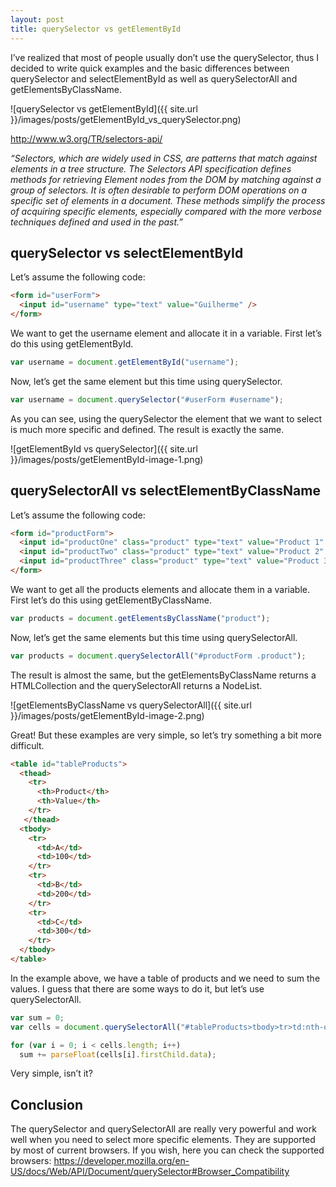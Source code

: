```yaml
---
layout: post
title: querySelector vs getElementById
---
```


I’ve realized that most of people usually don’t use the querySelector, thus I decided to write quick examples and the basic differences between querySelector and selectElementById as well as querySelectorAll and getElementsByClassName.

![querySelector vs getElementById]({{ site.url }}/images/posts/getElementById_vs_querySelector.png)

http://www.w3.org/TR/selectors-api/

*“Selectors, which are widely used in CSS, are patterns that match against elements in a tree structure. The Selectors API specification defines methods for retrieving Element nodes from the DOM by matching against a group of selectors. It is often desirable to perform DOM operations on a specific set of elements in a document. These methods simplify the process of acquiring specific elements, especially compared with the more verbose techniques defined and used in the past.”*

## querySelector vs selectElementById

Let’s assume the following code:

```html
<form id="userForm">
  <input id="username" type="text" value="Guilherme" />
</form>
```

We want to get the username element and allocate it in a variable. First let’s do this using getElementById.

```javascript
var username = document.getElementById("username");
```

Now, let’s get the same element but this time using querySelector.

```javascript
var username = document.querySelector("#userForm #username");
```

As you can see, using the querySelector the element that we want to select is much more specific and defined. The result is exactly the same.

![getElementById vs querySelector]({{ site.url }}/images/posts/getElementById-image-1.png)

## querySelectorAll vs selectElementByClassName

Let’s assume the following code:

```html
<form id="productForm">
  <input id="productOne" class="product" type="text" value="Product 1" />
  <input id="productTwo" class="product" type="text" value="Product 2" />
  <input id="productThree" class="product" type="text" value="Product 3" />
</form>
```

We want to get all the products elements and allocate them in a variable. First let’s do this using getElementByClassName.

```javascript
var products = document.getElementsByClassName("product");
```

Now, let’s get the same elements but this time using querySelectorAll.

```javascript
var products = document.querySelectorAll("#productForm .product");
```

The result is almost the same, but the getElementsByClassName returns a HTMLCollection and the querySelectorAll returns a NodeList.

![getElementsByClassName vs querySelectorAll]({{ site.url }}/images/posts/getElementById-image-2.png)

Great! But these examples are very simple, so let’s try something a bit more difficult.

```html
<table id="tableProducts">
  <thead>
    <tr>
      <th>Product</th>
      <th>Value</th>
    </tr>
   </thead>
  <tbody>
    <tr>
      <td>A</td>
      <td>100</td>
    </tr>
    <tr>
      <td>B</td>
      <td>200</td>
    </tr>
    <tr>
      <td>C</td>
      <td>300</td>
    </tr>
  </tbody>
</table>
```

In the example above, we have a table of products and we need to sum the values. I guess that there are some ways to do it, but let’s use querySelectorAll.

```javascript
var sum = 0;
var cells = document.querySelectorAll("#tableProducts>tbody>tr>td:nth-of-type(2)");

for (var i = 0; i < cells.length; i++)
  sum += parseFloat(cells[i].firstChild.data);
```

Very simple, isn’t it?

## Conclusion

The querySelector and querySelectorAll are really very powerful and work well when you need to select more specific elements. They are supported by most of current browsers. If you wish, here you can check the supported browsers: https://developer.mozilla.org/en-US/docs/Web/API/Document/querySelector#Browser_Compatibility